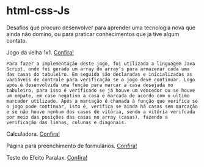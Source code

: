 # html-css-Js

Desafios que procuro desenvolver para aprender uma tecnologia nova que ainda não domino, ou para praticar conhecimentos que ja tive algum contato.

Jogo da velha 1x1. <a href="https://andersonalbuqq.github.io/Mini-Desafios/jogo%20da%20velha/" target="_blank"> Confira!</a>

    Para fazer a implementação deste jogo, foi utilizada a linguagem Java Script, onde foi gerado um array de array's para armazenar cada uma das casas do tabuleiro. Em seguida são declaradas e inicializadas as variáveis de controle para verificação se o jogo deve continuar. Logo após é desenvolvida uma função para marcar a casa desejada no tabuleiro, para isso é verificado se já houve um vencedor ou se houve um empate, em caso negativo a casa é marcada de acordo com o ultimo marcador utilizado. Após a marcação é chamada à função que verifica se o jogo pode continuar, isto é, verifica se ainda há casas sem marcação e se não houve nenhum dos casos de vitória, sendo a vitória verifcada por meio das posições das casas no array (casas), fazendo a verificação das linhas, colunas e diagonais.

Calculadora. <a href="https://andersonalbuqq.github.io/Mini-Desafios/teste%20calculadora/" target="_blank"> Confira!</a>

Página para preenchimento de formulários. <a href="https://andersonalbuqq.github.io/Mini-Desafios/formulario/" target="_blank"> Confira!</a>

Teste do Efeito Paralax. <a href="https://andersonalbuqq.github.io/Mini-Desafios/Parallax/" target="_blank"> Confira!</a>